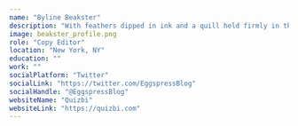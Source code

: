 ```yaml
---
name: "Byline Beakster"
description: "With feathers dipped in ink and a quill held firmly in the beak, Byline is the wordsmith extraordinaire who brings stories to life"
image: beakster_profile.png
role: "Copy Editor"
location: "New York, NY"
education: ""
work: ""
socialPlatform: "Twitter"
socialLink: "https://twitter.com/EggspressBlog"
socialHandle: "@EggspressBlog"
websiteName: "Quizbi"
websiteLink: "https://quizbi.com"
---
```


